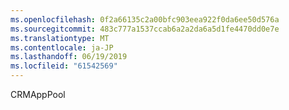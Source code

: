 ```yaml
---
ms.openlocfilehash: 0f2a66135c2a00bfc903eea922f0da6ee50d576a
ms.sourcegitcommit: 483c777a1537ccab6a2a2da6a5d1fe4470dd0e7e
ms.translationtype: MT
ms.contentlocale: ja-JP
ms.lasthandoff: 06/19/2019
ms.locfileid: "61542569"
---
```

CRMAppPool